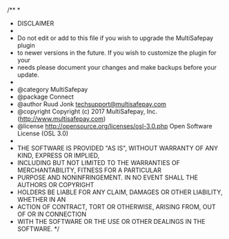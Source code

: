/**
 *
 * DISCLAIMER
 *
 * Do not edit or add to this file if you wish to upgrade the MultiSafepay plugin
 * to newer versions in the future. If you wish to customize the plugin for your
 * needs please document your changes and make backups before your update.
 *
 * @category    MultiSafepay
 * @package     Connect
 * @author      Ruud Jonk <techsupport@multisafepay.com>
 * @copyright   Copyright (c) 2017 MultiSafepay, Inc. (http://www.multisafepay.com)
 * @license     http://opensource.org/licenses/osl-3.0.php  Open Software License (OSL 3.0)
 *
 * THE SOFTWARE IS PROVIDED "AS IS", WITHOUT WARRANTY OF ANY KIND, EXPRESS OR IMPLIED,
 * INCLUDING BUT NOT LIMITED TO THE WARRANTIES OF MERCHANTABILITY, FITNESS FOR A PARTICULAR
 * PURPOSE AND NONINFRINGEMENT. IN NO EVENT SHALL THE AUTHORS OR COPYRIGHT
 * HOLDERS BE LIABLE FOR ANY CLAIM, DAMAGES OR OTHER LIABILITY, WHETHER IN AN
 * ACTION OF CONTRACT, TORT OR OTHERWISE, ARISING FROM, OUT OF OR IN CONNECTION
 * WITH THE SOFTWARE OR THE USE OR OTHER DEALINGS IN THE SOFTWARE.
 */
